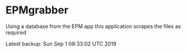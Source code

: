# EPMgrabber
Using a database from the EPM app this application scrapes the files as required


Latest backup: Sun Sep 1 08:33:02 UTC 2019
